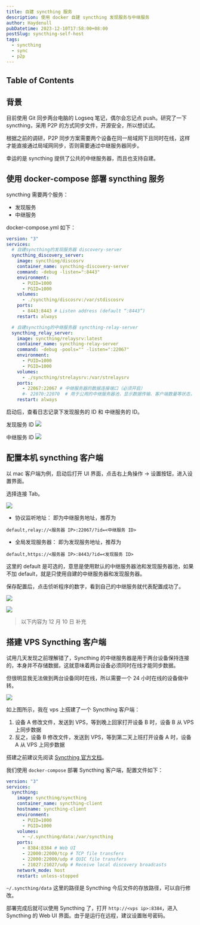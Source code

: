 ```yaml
---
title: 自建 syncthing 服务
description: 使用 docker 自建 syncthing 发现服务与中继服务
author: Haydenull
pubDatetime: 2023-12-10T17:58:00+08:00
postSlug: syncthing-self-host
tags:
  - syncthing
  - sync
  - p2p
---
```


## Table of Contents

## 背景

目前使用 Git 同步两台电脑的 Logseq 笔记，偶尔会忘记点 push。研究了一下 syncthing，采用 P2P 的方式同步文件，开源安全，所以想试试。

根据之前的调研，P2P 同步方案需要两个设备在同一局域网下且同时在线，这样才能直接通过局域网同步，否则需要通过中继服务器同步。

幸运的是 syncthing 提供了公共的中继服务器，而且也支持自建。

## 使用 docker-compose 部署 syncthing 服务

syncthing 需要两个服务：

- 发现服务
- 中继服务

docker-compose.yml 如下：

```yaml
version: "3"
services:
  # 自建syncthing的发现服务器 discovery-server
  syncthing_discovery_server:
    image: syncthing/discosrv
    container_name: syncthing-discovery-server
    command: -debug -listen=":8443"
    environment:
      - PUID=1000
      - PGID=1000
    volumes:
      - ./syncthing/discosrv:/var/stdiscosrv
    ports:
      - 8443:8443 # Listen address (default “:8443”)
    restart: always

  # 自建syncthing的中继服务器 syncthing-relay-server
  syncthing_relay_server:
    image: syncthing/relaysrv:latest
    container_name: syncthing-relay-server
    command: -debug -pools="" -listen=":22067"
    environment:
      - PUID=1000
      - PGID=1000
    volumes:
      - ./syncthing/strelaysrv:/var/strelaysrv
    ports:
      - 22067:22067 # 中继服务器的数据连接端口（必须开启）
      #- 22070:22070  # 用于公用的中继服务器池，显示数据传输、客户端数量等状态，可不开启
    restart: always
```

启动后，查看日志记录下发现服务的 ID 和 中继服务的 ID。

发现服务 ID
![](https://pocket.haydenhayden.com/blog/202312032020052.png?x-oss-process=image/resize,w_1000,m_lfit)

中继服务 ID
![](https://pocket.haydenhayden.com/blog/202312032021728.png?x-oss-process=image/resize,w_1000,m_lfit)

## 配置本机 syncthing 客户端

以 mac 客户端为例，启动后打开 UI 界面，点击右上角操作 -> 设置按钮，进入设置界面。

选择连接 Tab。

![](https://pocket.haydenhayden.com/blog/202312032026041.png?x-oss-process=image/resize,w_1000,m_lfit)

- 协议监听地址：
  即为中继服务地址，推荐为

```
default,relay://<服务器 IP>:22067/?id=<中继服务 ID>
```

- 全局发现服务器：
  即为发现服务地址，推荐为

```
default,https://<服务器 IP>:8443/?id=<发现服务 ID>
```

这里的 default 是可选的，意思是使用默认的中继服务器池和发现服务器池，如果不加 default，就是只使用自建的中继服务器和发现服务器。

保存配置后，点击侦听程序的数字，看到自己的中继服务就代表配置成功了。

![](https://pocket.haydenhayden.com/blog/202312032035222.png)

![](https://pocket.haydenhayden.com/blog/202312032032414.png)

> 以下内容为 12 月 10 日 补充

## 搭建 VPS Syncthing 客户端

试用几天发现之前理解错了，Syncthing 的中继服务器是用于两台设备保持连接的，本身并不存储数据，这就意味着两台设备必须同时在线才能同步数据。

但很明显我无法做到两台设备同时在线，所以需要一个 24 小时在线的设备做中转。

![](https://pocket.haydenhayden.com/blog/202312101805967.png?x-oss-process=image/resize,w_1000,m_lfit)

如上图所示，我在 vps 上搭建了一个 Syncthing 客户端：

1. 设备 A 修改文件，发送到 VPS，等到晚上回家打开设备 B 时，设备 B 从 VPS 上同步数据
2. 反之，设备 B 修改文件，发送到 VPS，等到第二天上班打开设备 A 时，设备 A 从 VPS 上同步数据

搭建之前建议先阅读 [Syncthing 官方文档](https://github.com/syncthing/syncthing/blob/main/README-Docker.md)。

我们使用 `docker-compose` 部署 Syncthing 客户端，配置文件如下：

```yaml
version: "3"
services:
  syncthing:
    image: syncthing/syncthing
    container_name: syncthing-client
    hostname: syncthing-client
    environment:
      - PUID=1000
      - PGID=1000
    volumes:
      - ~/.syncthing/data:/var/syncthing
    ports:
      - 8384:8384 # Web UI
      - 22000:22000/tcp # TCP file transfers
      - 22000:22000/udp # QUIC file transfers
      - 21027:21027/udp # Receive local discovery broadcasts
    network_mode: host
    restart: unless-stopped
```

`~/.syncthing/data` 这里的路径是 Syncthing 今后文件的存放路径，可以自行修改。

部署完成后就可以使用 Syncthing 了，打开 `http://<vps ip>:8384`，进入 Syncthing 的 Web UI 界面。由于是运行在远程，建议设置账号密码。
